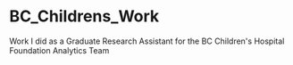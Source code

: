 # BC_Childrens_Work
Work I did as a Graduate Research Assistant for the BC Children's Hospital Foundation Analytics Team 
